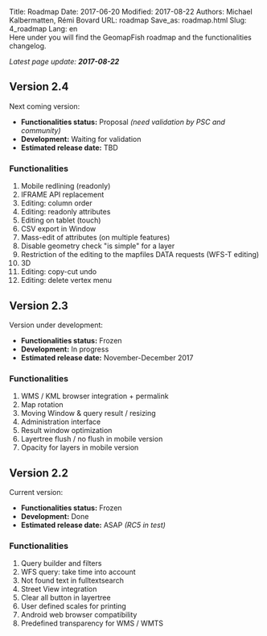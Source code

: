 Title: Roadmap
Date: 2017-06-20
Modified: 2017-08-22
Authors: Michael Kalbermatten, Rémi Bovard
URL: roadmap
Save_as: roadmap.html
Slug: 4_roadmap
Lang: en
<br />
Here under you will find the GeomapFish roadmap and the functionalities changelog.

*Latest page update: **2017-08-22***

## Version 2.4

Next coming version:

* **Functionalities status:** Proposal *(need validation by PSC and community)*
* **Development:** Waiting for validation
* **Estimated release date:** TBD

### Functionalities

1. Mobile redlining (readonly)
2. IFRAME API replacement
3. Editing: column order
4. Editing: readonly attributes
5. Editing on tablet (touch)
6. CSV export in Window
7. Mass-edit of attributes (on multiple features)
8. Disable geometry check "is simple" for a layer
9. Restriction of the editing to the mapfiles DATA requests (WFS-T editing)
10. 3D
11. Editing: copy-cut undo
12. Editing: delete vertex menu

## Version 2.3

Version under development:

* **Functionalities status:** Frozen
* **Development:** In progress
* **Estimated release date:** November-December 2017

### Functionalities

1. WMS / KML browser integration + permalink
2. Map rotation
3. Moving Window & query result / resizing
4. Administration interface
5. Result window optimization
6. Layertree flush / no flush in mobile version
7. Opacity for layers in mobile version

## Version 2.2

Current version:

* **Functionalities status:** Frozen
* **Development:** Done
* **Estimated release date:** ASAP *(RC5 in test)*

### Functionalities

1. Query builder and filters
2. WFS query: take time into account
3. Not found text in fulltextsearch
4. Street View integration
5. Clear all button in layertree
6. User defined scales for printing
7. Android web browser compatibility
8. Predefined transparency for WMS / WMTS
